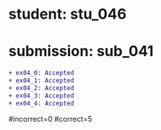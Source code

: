 # student: stu_046
# submission: sub_041

```diff
+ ex04_0: Accepted
+ ex04_1: Accepted
+ ex04_2: Accepted
+ ex04_3: Accepted
+ ex04_4: Accepted
```
#incorrect=0
#correct=5
